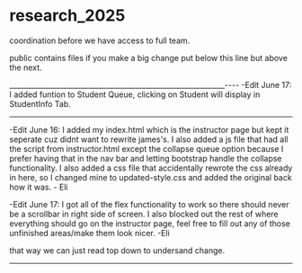 # research_2025
coordination before we have access to full team.

public contains files
if you make a big change put below this line but above the next.

____________________________________________________________----
-Edit June 17: I added funtion to Student Queue, clicking on Student will display in StudentInfo Tab.
__________________________________________________________________
-Edit June 16: I added my index.html which is the instructor page but kept it seperate cuz didnt want to rewrite james's. I also added a js file that had all the script from instructor.html except 
the collapse queue option because I prefer having that in the nav bar and letting bootstrap handle the collapse functionality. I also added a css file that accidentally rewrote the css already in here, so I changed mine to updated-style.css and added the original back how it was. - Eli

-Edit June 17: I got all of the flex functionality to work so there should never be a scrollbar in right side of screen. I also blocked out the rest of where everything should go on the instructor page, feel free to fill out any of those unfinished areas/make them look nicer. -Eli


that way we can just read top down to undersand change.
_____________________________________________________________
